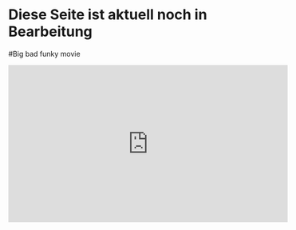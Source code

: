 # Diese Seite ist aktuell noch in Bearbeitung
#Big bad funky movie

<iframe width="560" height="315" src="https://www.youtube.com/embed/yiPe1gTCtbs" frameborder="0" allow="accelerometer; autoplay; clipboard-write; encrypted-media; gyroscope; picture-in-picture" allowfullscreen></iframe>

